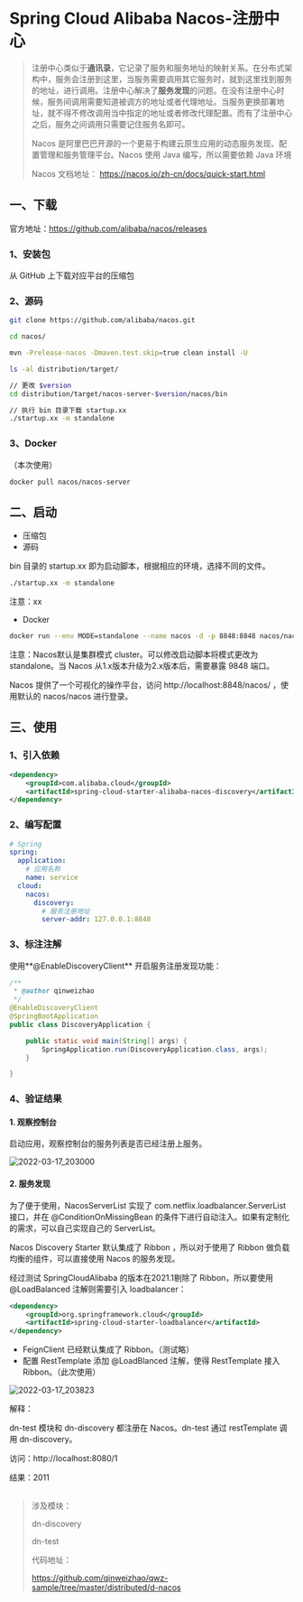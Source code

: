 # Spring Cloud Alibaba Nacos-注册中心


> 注册中心类似于**通讯录**，它记录了服务和服务地址的映射关系。在分布式架构中，服务会注册到这里，当服务需要调用其它服务时，就到这里找到服务的地址，进行调用。注册中心解决了**服务发现**的问题。在没有注册中心时候，服务间调用需要知道被调方的地址或者代理地址。当服务更换部署地址，就不得不修改调用当中指定的地址或者修改代理配置。而有了注册中心之后，服务之间调用只需要记住服务名即可。
>
> Nacos 是阿里巴巴开源的一个更易于构建云原生应用的动态服务发现、配置管理和服务管理平台。Nacos 使用 Java 编写，所以需要依赖 Java 环境 
>
> Nacos 文档地址： https://nacos.io/zh-cn/docs/quick-start.html

## 一、下载

官方地址：https://github.com/alibaba/nacos/releases

### 1、安装包

从 GitHub 上下载对应平台的压缩包

### 2、源码

```sh
git clone https://github.com/alibaba/nacos.git

cd nacos/

mvn -Prelease-nacos -Dmaven.test.skip=true clean install -U  

ls -al distribution/target/

// 更改 $version
cd distribution/target/nacos-server-$version/nacos/bin

// 执行 bin 目录下载 startup.xx
./startup.xx -m standalone
```

### 3、Docker

（本次使用）

```sh
docker pull nacos/nacos-server
```

## 二、启动

- 压缩包
- 源码

bin 目录的 startup.xx 即为启动脚本，根据相应的环境，选择不同的文件。

```sh
./startup.xx -m standalone
```

注意：xx

- Docker

```sh
docker run --env MODE=standalone --name nacos -d -p 8848:8848 nacos/nacos-server
```

注意：Nacos默认是集群模式 cluster。可以修改启动脚本将模式更改为 standalone。当 Nacos 从1.x版本升级为2.x版本后，需要暴露 9848 端口。

Nacos 提供了一个可视化的操作平台，访问  http://localhost:8848/nacos/ ，使用默认的 nacos/nacos 进行登录。

## 三、使用

### 1、引入依赖

```xml
<dependency>
	<groupId>com.alibaba.cloud</groupId>
	<artifactId>spring-cloud-starter-alibaba-nacos-discovery</artifactId>
</dependency>
```

### 2、编写配置

```yaml
# Spring
spring: 
  application:
    # 应用名称
    name: service
  cloud:
    nacos:
      discovery:
        # 服务注册地址
        server-addr: 127.0.0.1:8848
```

### 3、标注注解

使用**@EnableDiscoveryClient** 开启服务注册发现功能：

```java
/**
 * @author qinweizhao
 */
@EnableDiscoveryClient
@SpringBootApplication
public class DiscoveryApplication {

    public static void main(String[] args) {
        SpringApplication.run(DiscoveryApplication.class, args);
    }

}
```

### 4、验证结果

#### 1. 观察控制台

启动应用，观察控制台的服务列表是否已经注册上服务。

![2022-03-17_203000](https://img.qinweizhao.com/2022/03/2022-03-17_203000.png)

#### 2. 服务发现

为了便于使用，NacosServerList 实现了 com.netflix.loadbalancer.ServerList 接口，并在 @ConditionOnMissingBean 的条件下进行自动注入。如果有定制化的需求，可以自己实现自己的 ServerList。

Nacos Discovery Starter 默认集成了 Ribbon ，所以对于使用了 Ribbon 做负载均衡的组件，可以直接使用 Nacos 的服务发现。

经过测试 SpringCloudAlibaba 的版本在2021.1剔除了 Ribbon，所以要使用 @LoadBalanced 注解则需要引入 loadbalancer：

```xml
<dependency>
    <groupId>org.springframework.cloud</groupId>
    <artifactId>spring-cloud-starter-loadbalancer</artifactId>
</dependency>
```



- FeignClient 已经默认集成了 Ribbon。（测试略）
- 配置 RestTemplate 添加 @LoadBlanced 注解，使得 RestTemplate 接入 Ribbon。（此次使用）

![2022-03-17_203823](https://img.qinweizhao.com/2022/03/2022-03-17_203823.png)

解释：

dn-test 模块和 dn-discovery 都注册在 Nacos。dn-test 通过 restTemplate 调用 dn-discovery。

访问：http://localhost:8080/1

结果：2011

##  

>涉及模块：
>
>dn-discovery
>
>dn-test
>
>代码地址：
>
>https://github.com/qinweizhao/qwz-sample/tree/master/distributed/d-nacos


